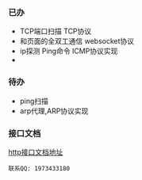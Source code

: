 ### 已办
- TCP端口扫描 TCP协议
- 和页面的全双工通信 websocket协议
- ip探测 Ping命令 ICMP协议实现
- 
### 待办
- ping扫描
- arp代理,ARP协议实现

### 接口文档
[http接口文档地址](https://console-docs.apipost.cn/preview/364a239b7ab40481/8dd34141074dbd5c)

`
    联系QQ: 1973433180
`
